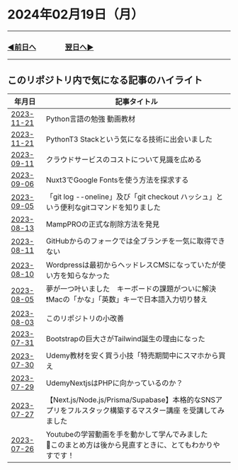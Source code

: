 # 2024年02月19日（月）

---

### [◀️前日へ](https://github.com/yuasys/chatty-journal/blob/main/2024/02/2024-02-18.md)&emsp;&emsp;&emsp;&emsp;[翌日へ▶️](https://github.com/yuasys/chatty-journal/blob/main/2024/02/2024-02-20.md)

---

## このリポジトリ内で気になる記事のハイライト

<table>
  <thead>
      <tr>
         <th>年月日</h>
        <th>記事タイトル</th>         
      </tr>
  </thead>
  <tr>
    <td><a href="https://github.com/yuasys/chatty-journal/blob/main/2023/11/2023-11-21.md">2023-11-21</a></td>
    <td>Python言語の勉強 動画教材</td>
  </tr>
  <tr>
    <td><a href="https://github.com/yuasys/chatty-journal/blob/main/2023/09/2023-11-21.md">2023-11-21</a></td>
    <td>PythonT3 Stackという気になる技術に出会いました</td>
  </tr>
  <tr>
    <td><a href="https://github.com/yuasys/chatty-journal/blob/main/2023/09/2023-09-11.md
">2023-09-11</a></td>
    <td>クラウドサービスのコストについて見識を広める</td>
  </tr>
  <tr>
    <td><a href="https://github.com/yuasys/chatty-journal/blob/main/2023/09/2023-09-06.md
">2023-09-06</a></td>
    <td>Nuxt3でGoogle Fontsを使う方法を探求する</td>
  </tr>
  <tr>
    <td><a href="https://github.com/yuasys/chatty-journal/blob/main/2023/09/2023-09-05.md
">2023-09-05</a></td>
    <td>「git log --oneline」及び「git checkout ハッシュ」という便利なgitコマンドを知りました</td>
  </tr>
  <tr>
    <td><a href="https://github.com/yuasys/chatty-journal/blob/main/2023/08/2023-08-13.md
">2023-08-13</a></td>
    <td>MampPROの正式な削除方法を発見</td>
  </tr>
  <tr>
    <td><a href="https://github.com/yuasys/chatty-journal/blob/main/2023/08/2023-08-11.md
">2023-08-11</a></td>
    <td>GitHubからのフォークでは全ブランチを一気に取得できない</td>
  </tr>
  <tr>
    <td><a href="https://github.com/yuasys/chatty-journal/blob/main/2023/08/2023-08-10.md
">2023-08-10</a></td>
    <td>Wordpressは最初からヘッドレスCMSになっていたが使い方を知らなかった</td>
  </tr>
  <tr>
    <td><a href="https://github.com/yuasys/chatty-journal/blob/main/2023/08/2023-08-05.md
">2023-08-05</a></td>
    <td>夢が一つ叶いました　キーボードの課題がついに解決❗Macの「かな」「英数」キーで日本語入力切り替え</td>
  </tr>
<tr>
    <td><a href="https://github.com/yuasys/chatty-journal/blob/main/2023/08/2023-08-03.md
">2023-08-03</a></td>
    <td>このリポジトリの小改善</td>
</tr>
<tr>
    <td><a href="https://github.com/yuasys/chatty-journal/blob/main/2023/07/2023-07-31.md")
">2023-07-31</a></td>
    <td>Bootstrapの巨大さがTailwind誕生の理由になった</td>
</tr>
<tr>
    <td><a href="https://github.com/yuasys/chatty-journal/blob/main/2023/07/2023-07-30.md")
">2023-07-30</a></td>
    <td>Udemy教材を安く買う小技「特売期間中にスマホから買え</td>
</tr>
<tr>
    <td><a href="https://github.com/yuasys/chatty-journal/blob/main/2023/07/2023-07-29.md")
">2023-07-29</a></td>
    <td>UdemyNextjsはPHPに向かっているのか？</td>
</tr>
<tr>
    <td><a href="https://github.com/yuasys/chatty-journal/blob/main/2023/07/2023-07-27.md")
">2023-07-27</a></td>
    <td>【Next.js/Node.js/Prisma/Supabase】本格的なSNSアプリをフルスタック構築するマスター講座 を受講してみました</td>
</tr>
<tr>
    <td><a href="https://github.com/yuasys/chatty-journal/blob/main/2023/07/2023-07-26.md")
">2023-07-26</a></td>
    <td>Youtubeの学習動画を手を動かして学んでみました <br/>📍このまとめ方は後から見直すときに、とてもわかりやすです！</td>
</tr>
</table>
